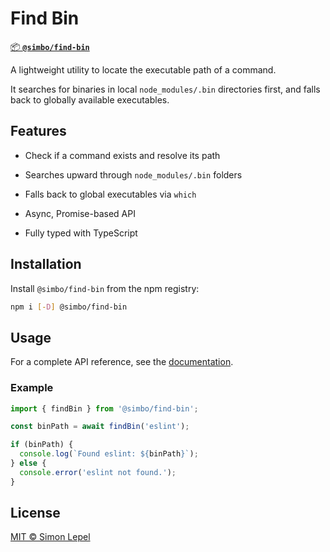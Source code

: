 # Find Bin

[📦 **`@simbo/find-bin`**](https://npmjs.com/package/@simbo/find-bin)

A lightweight utility to locate the executable path of a command.

It searches for binaries in local `node_modules/.bin` directories first, and
falls back to globally available executables.

## Features

- Check if a command exists and resolve its path

- Searches upward through `node_modules/.bin` folders

- Falls back to global executables via `which`

- Async, Promise-based API

- Fully typed with TypeScript

## Installation

Install `@simbo/find-bin` from the npm registry:

```bash
npm i [-D] @simbo/find-bin
```

## Usage

For a complete API reference, see the
[documentation](https://simbo.codes/packages/modules/_simbo_find_bin/).

### Example

```ts
import { findBin } from '@simbo/find-bin';

const binPath = await findBin('eslint');

if (binPath) {
  console.log(`Found eslint: ${binPath}`);
} else {
  console.error('eslint not found.');
}
```

## License

[MIT © Simon Lepel](http://simbo.mit-license.org/2025/)
